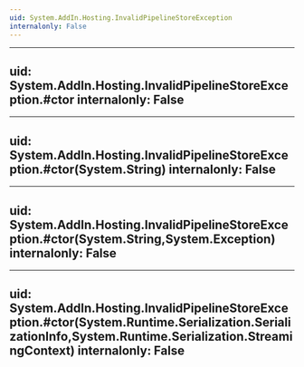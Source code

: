 ```yaml
---
uid: System.AddIn.Hosting.InvalidPipelineStoreException
internalonly: False
---
```


---
uid: System.AddIn.Hosting.InvalidPipelineStoreException.#ctor
internalonly: False
---

---
uid: System.AddIn.Hosting.InvalidPipelineStoreException.#ctor(System.String)
internalonly: False
---

---
uid: System.AddIn.Hosting.InvalidPipelineStoreException.#ctor(System.String,System.Exception)
internalonly: False
---

---
uid: System.AddIn.Hosting.InvalidPipelineStoreException.#ctor(System.Runtime.Serialization.SerializationInfo,System.Runtime.Serialization.StreamingContext)
internalonly: False
---
